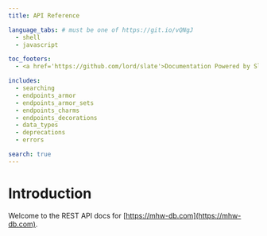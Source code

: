 ```yaml
---
title: API Reference

language_tabs: # must be one of https://git.io/vQNgJ
  - shell
  - javascript

toc_footers:
  - <a href='https://github.com/lord/slate'>Documentation Powered by Slate</a>

includes:
  - searching
  - endpoints_armor
  - endpoints_armor_sets
  - endpoints_charms
  - endpoints_decorations
  - data_types
  - deprecations
  - errors

search: true
---
```


# Introduction
Welcome to the REST API docs for [https://mhw-db.com](https://mhw-db.com).